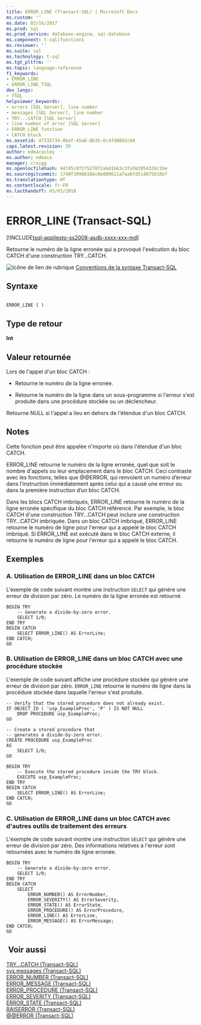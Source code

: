 ```yaml
---
title: ERROR_LINE (Transact-SQL) | Microsoft Docs
ms.custom: ''
ms.date: 03/16/2017
ms.prod: sql
ms.prod_service: database-engine, sql-database
ms.component: t-sql|functions
ms.reviewer: ''
ms.suite: sql
ms.technology: t-sql
ms.tgt_pltfrm: ''
ms.topic: language-reference
f1_keywords:
- ERROR_LINE
- ERROR_LINE_TSQL
dev_langs:
- TSQL
helpviewer_keywords:
- errors [SQL Server], line number
- messages [SQL Server], line number
- TRY...CATCH [SQL Server]
- line number of error [SQL Server]
- ERROR_LINE function
- CATCH block
ms.assetid: 47335734-0baf-45a6-8b3b-6c4fd80d2cb8
caps.latest.revision: 39
author: edmacauley
ms.author: edmaca
manager: craigg
ms.openlocfilehash: 44745c0f27527872abd1b63c3fa5b3954328c1be
ms.sourcegitcommit: 1740f3090b168c0e809611a7aa6fd514075616bf
ms.translationtype: HT
ms.contentlocale: fr-FR
ms.lasthandoff: 05/03/2018
---
```

# <a name="errorline-transact-sql"></a>ERROR_LINE (Transact-SQL)
[!INCLUDE[tsql-appliesto-ss2008-asdb-xxxx-xxx-md](../../includes/tsql-appliesto-ss2008-asdb-xxxx-xxx-md.md)]

  Retourne le numéro de la ligne erronée qui a provoqué l'exécution du bloc CATCH d'une construction TRY…CATCH.  
  
 ![Icône de lien de rubrique](../../database-engine/configure-windows/media/topic-link.gif "Icône lien de rubrique") [Conventions de la syntaxe Transact-SQL](../../t-sql/language-elements/transact-sql-syntax-conventions-transact-sql.md)  
  
## <a name="syntax"></a>Syntaxe  
  
```  
  
ERROR_LINE ( )  
```  
  
## <a name="return-type"></a>Type de retour  
 **Int**  
  
## <a name="return-value"></a>Valeur retournée  
 Lors de l'appel d'un bloc CATCH :  
  
-   Retourne le numéro de la ligne erronée.  
  
-   Retourne le numéro de la ligne dans un sous-programme si l'erreur s'est produite dans une procédure stockée ou un déclencheur.  
  
 Retourne NULL si l'appel a lieu en dehors de l'étendue d'un bloc CATCH.  
  
## <a name="remarks"></a>Notes   
 Cette fonction peut être appelée n'importe où dans l'étendue d'un bloc CATCH.  
  
 ERROR_LINE retourne le numéro de la ligne erronée, quel que soit le nombre d'appels ou leur emplacement dans le bloc CATCH. Ceci contraste avec les fonctions, telles que @@ERROR, qui renvoient un numéro d’erreur dans l’instruction immédiatement après celui qui a causé une erreur ou dans la première instruction d’un bloc CATCH.  
  
 Dans les blocs CATCH imbriqués, ERROR_LINE retourne le numéro de la ligne erronée spécifique du bloc CATCH référencé. Par exemple, le bloc CATCH d'une construction TRY…CATCH peut inclure une construction TRY…CATCH imbriquée. Dans un bloc CATCH imbriqué, ERROR_LINE retourne le numéro de ligne pour l'erreur qui a appelé le bloc CATCH imbriqué. Si ERROR_LINE est exécuté dans le bloc CATCH externe, il retourne le numéro de ligne pour l'erreur qui a appelé le bloc CATCH.  
  
## <a name="examples"></a>Exemples  
  
### <a name="a-using-errorline-in-a-catch-block"></a>A. Utilisation de ERROR_LINE dans un bloc CATCH  
 L'exemple de code suivant montre une instruction `SELECT` qui génère une erreur de division par zéro. Le numéro de la ligne erronée est retourné.  
  
```  
BEGIN TRY  
    -- Generate a divide-by-zero error.  
    SELECT 1/0;  
END TRY  
BEGIN CATCH  
    SELECT ERROR_LINE() AS ErrorLine;  
END CATCH;  
GO  
```  
  
### <a name="b-using-errorline-in-a-catch-block-with-a-stored-procedure"></a>B. Utilisation de ERROR_LINE dans un bloc CATCH avec une procédure stockée  
 L'exemple de code suivant affiche une procédure stockée qui génère une erreur de division par zéro. `ERROR_LINE` retourne le numéro de ligne dans la procédure stockée dans laquelle l'erreur s'est produite.  
  
```  
-- Verify that the stored procedure does not already exist.  
IF OBJECT_ID ( 'usp_ExampleProc', 'P' ) IS NOT NULL   
    DROP PROCEDURE usp_ExampleProc;  
GO  
  
-- Create a stored procedure that   
-- generates a divide-by-zero error.  
CREATE PROCEDURE usp_ExampleProc  
AS  
    SELECT 1/0;  
GO  
  
BEGIN TRY  
    -- Execute the stored procedure inside the TRY block.  
    EXECUTE usp_ExampleProc;  
END TRY  
BEGIN CATCH  
    SELECT ERROR_LINE() AS ErrorLine;  
END CATCH;  
GO  
```  
  
### <a name="c-using-errorline-in-a-catch-block-with-other-error-handling-tools"></a>C. Utilisation de ERROR_LINE dans un bloc CATCH avec d'autres outils de traitement des erreurs  
 L'exemple de code suivant montre une instruction `SELECT` qui génère une erreur de division par zéro. Des informations relatives à l'erreur sont retournées avec le numéro de ligne erronée.  
  
```  
BEGIN TRY  
    -- Generate a divide-by-zero error.  
    SELECT 1/0;  
END TRY  
BEGIN CATCH  
    SELECT  
        ERROR_NUMBER() AS ErrorNumber,  
        ERROR_SEVERITY() AS ErrorSeverity,  
        ERROR_STATE() AS ErrorState,  
        ERROR_PROCEDURE() AS ErrorProcedure,  
        ERROR_LINE() AS ErrorLine,  
        ERROR_MESSAGE() AS ErrorMessage;  
END CATCH;  
GO  
```  
  
## <a name="see-also"></a> Voir aussi  
 [TRY...CATCH &#40;Transact-SQL&#41;](../../t-sql/language-elements/try-catch-transact-sql.md)   
 [sys.messages &#40;Transact-SQL&#41;](../../relational-databases/system-catalog-views/messages-for-errors-catalog-views-sys-messages.md)   
 [ERROR_NUMBER &#40;Transact-SQL&#41;](../../t-sql/functions/error-number-transact-sql.md)   
 [ERROR_MESSAGE &#40;Transact-SQL&#41;](../../t-sql/functions/error-message-transact-sql.md)   
 [ERROR_PROCEDURE &#40;Transact-SQL&#41;](../../t-sql/functions/error-procedure-transact-sql.md)   
 [ERROR_SEVERITY &#40;Transact-SQL&#41;](../../t-sql/functions/error-severity-transact-sql.md)   
 [ERROR_STATE &#40;Transact-SQL&#41;](../../t-sql/functions/error-state-transact-sql.md)   
 [RAISERROR &#40;Transact-SQL&#41;](../../t-sql/language-elements/raiserror-transact-sql.md)   
 [@@ERROR &#40;Transact-SQL&#41;](../../t-sql/functions/error-transact-sql.md)  
  
  
